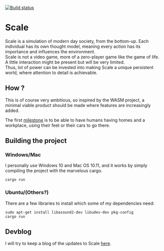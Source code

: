 [![Build status](https://github.com/Uriopass/Scale/workflows/rust-build/badge.svg)](#)

# Scale

Scale is a simulation of modern day society, from the bottom-up. 
Each individual has its own thought model, meaning every action has its importance and influences the environment.  
Scale is not a video game, more of a zero-player game like the game of life. A little interaction might be present but will be very limited.  
Thus, lot of power can be invested into making Scale a unique persistent world,
where attention to detail is achievable. 

## How ?  
This is of course very ambitious, so inspired by the WASM project,
a minimal viable product should be made where features are increasingly added.

The first [milestone](https://github.com/Uriopass/Scale/projects/1) is to be able to have humans having homes and a workplace,
using their feet or their cars to go there.  

## Building the project

### Windows/Mac
I personally use Windows 10 and Mac OS 10.11, and it works by simply compiling the project with the marvelous cargo.
```bash
cargo run
```

### Ubuntu/(Others?)
There are a few libraries to install which some of my dependencies need:

```
sudo apt-get install libasound2-dev libudev-dev pkg-config
cargo run
```

## Devblog

I will try to keep a blog of the updates to Scale [here](http://douady.paris/blog/index.html).
